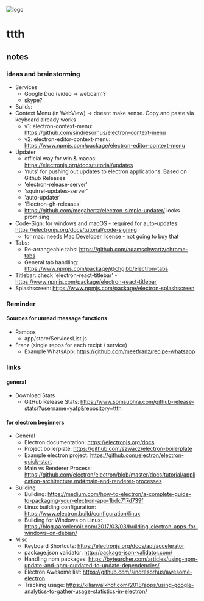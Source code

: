 ![logo](https://raw.githubusercontent.com/yafp/ttth/master/.github/logo/128x128.png)

# ttth
## notes

### ideas  and brainstorming
* Services
  * Google Duo (video -> webcam)?
  * skype?
* Builds:
* Context Menu (in WebView) -> doesnt make sense. Copy and paste via keyboard already works
  * v1: electron-context-menu: https://github.com/sindresorhus/electron-context-menu
  * v2: electron-editor-context-menu: https://www.npmjs.com/package/electron-editor-context-menu
* Updater
  * official way for win & macos: https://electronjs.org/docs/tutorial/updates
  * 'nuts' for pushing out updates to electron applications. Based on Github Releases
  * 'electron-release-server'
  * 'squirrel-updates-server'
  * 'auto-updater'
  * 'Electron-gh-releases'
  * https://github.com/megahertz/electron-simple-updater/ looks promising
* Code-Sign: for windows and macOS - required for auto-updates: https://electronjs.org/docs/tutorial/code-signing
  * for mac: needs Mac Developer license - not going to buy that
* Tabs:
  * Re-arrangeable tabs: https://github.com/adamschwartz/chrome-tabs
  * General tab handling: https://www.npmjs.com/package/@chgibb/electron-tabs
* Titlebar: check 'electron-react-titlebar' - https://www.npmjs.com/package/electron-react-titlebar
* Splashscreen: https://www.npmjs.com/package/electron-splashscreen



### Reminder
#### Sources for unread message functions
* Rambox
  * app/store/ServicesList.js
* Franz (single repos for each recipt / service)
  * Example WhatsApp: https://github.com/meetfranz/recipe-whatsapp


### links
#### general
* Download Stats
  * GitHub Release Stats: https://www.somsubhra.com/github-release-stats/?username=yafp&repository=ttth

#### for electron beginners
* General
  * Electron documentation: https://electronjs.org/docs
  * Project boilerplate: https://github.com/szwacz/electron-boilerplate
  * Example electron project: https://github.com/electron/electron-quick-start
  * Main vs Renderer Process: https://github.com/electron/electron/blob/master/docs/tutorial/application-architecture.md#main-and-renderer-processes
* Building
  * Building: https://medium.com/how-to-electron/a-complete-guide-to-packaging-your-electron-app-1bdc717d739f
  * Linux building configuration: https://www.electron.build/configuration/linux
  * Building for Windows on Linux: https://blog.aaronlenoir.com/2017/03/03/building-electron-apps-for-windows-on-debian/
* Misc
  * Keyboard Shortcuts: https://electronjs.org/docs/api/accelerator
  * package.json validator: http://package-json-validator.com/
  * Handling npm packages: https://bytearcher.com/articles/using-npm-update-and-npm-outdated-to-update-dependencies/
  * Electron Awesome list: https://github.com/sindresorhus/awesome-electron
  * Tracking usage: https://kilianvalkhof.com/2018/apps/using-google-analytics-to-gather-usage-statistics-in-electron/
